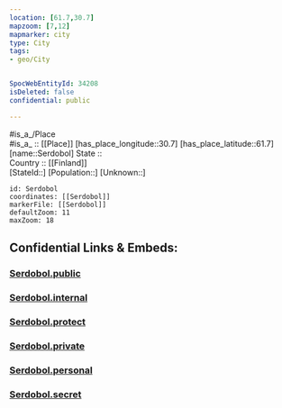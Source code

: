 ```yaml
---
location: [61.7,30.7] 
mapzoom: [7,12] 
mapmarker: city 
type: City
tags:
- geo/City


SpocWebEntityId: 34208
isDeleted: false
confidential: public

---
```

#is_a_/Place  
#is_a_ :: [[Place]] 
[has_place_longitude::30.7] 
[has_place_latitude::61.7] 
[name::Serdobol] 
State ::  
Country :: [[Finland]]  
[StateId::] 
[Population::] 
[Unknown::] 


```leaflet
id: Serdobol
coordinates: [[Serdobol]] 
markerFile: [[Serdobol]] 
defaultZoom: 11 
maxZoom: 18
```


## Confidential Links & Embeds: 

### [Serdobol.public](/_public/\Earth\Continent\Europe\Europe~East\Russia\Russia~NorthWest\Karelia~Republic\CitySerdobol.public.md) 

### [Serdobol.internal](/_internal/\Earth\Continent\Europe\Europe~East\Russia\Russia~NorthWest\Karelia~Republic\CitySerdobol.internal.md) 

### [Serdobol.protect](/_protect/\Earth\Continent\Europe\Europe~East\Russia\Russia~NorthWest\Karelia~Republic\CitySerdobol.protect.md) 

### [Serdobol.private](/_private/\Earth\Continent\Europe\Europe~East\Russia\Russia~NorthWest\Karelia~Republic\CitySerdobol.private.md) 

### [Serdobol.personal](/_personal/\Earth\Continent\Europe\Europe~East\Russia\Russia~NorthWest\Karelia~Republic\CitySerdobol.personal.md) 

### [Serdobol.secret](/_secret/\Earth\Continent\Europe\Europe~East\Russia\Russia~NorthWest\Karelia~Republic\CitySerdobol.secret.md)

